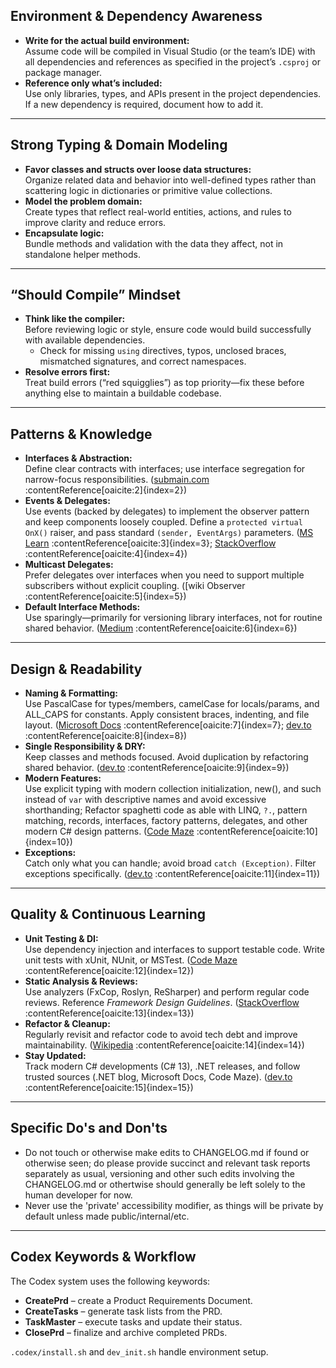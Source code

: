 ## Environment & Dependency Awareness

* **Write for the actual build environment:**  
  Assume code will be compiled in Visual Studio (or the team’s IDE) with all dependencies and references as specified in the project’s `.csproj` or package manager.
* **Reference only what’s included:**  
  Use only libraries, types, and APIs present in the project dependencies. If a new dependency is required, document how to add it.

---

## Strong Typing & Domain Modeling

* **Favor classes and structs over loose data structures:**  
  Organize related data and behavior into well-defined types rather than scattering logic in dictionaries or primitive value collections.
* **Model the problem domain:**  
  Create types that reflect real-world entities, actions, and rules to improve clarity and reduce errors.
* **Encapsulate logic:**  
  Bundle methods and validation with the data they affect, not in standalone helper methods.

---

## “Should Compile” Mindset

* **Think like the compiler:**  
  Before reviewing logic or style, ensure code would build successfully with available dependencies.  
  - Check for missing `using` directives, typos, unclosed braces, mismatched signatures, and correct namespaces.
* **Resolve errors first:**  
  Treat build errors (“red squigglies”) as top priority—fix these before anything else to maintain a buildable codebase.

---

## Patterns & Knowledge

* **Interfaces & Abstraction:**  
  Define clear contracts with interfaces; use interface segregation for narrow-focus responsibilities. ([submain.com](https://blog.submain.com/c-interface-definition-examples/) :contentReference[oaicite:2]{index=2})
* **Events & Delegates:**  
  Use events (backed by delegates) to implement the observer pattern and keep components loosely coupled. Define a `protected virtual OnX()` raiser, and pass standard `(sender, EventArgs)` parameters. ([MS Learn](https://learn.microsoft.com) :contentReference[oaicite:3]{index=3}; [StackOverflow](https://stackoverflow.com) :contentReference[oaicite:4]{index=4})
* **Multicast Delegates:**  
  Prefer delegates over interfaces when you need to support multiple subscribers without explicit coupling. ([wiki Observer :contentReference[oaicite:5]{index=5})
* **Default Interface Methods:**  
  Use sparingly—primarily for versioning library interfaces, not for routine shared behavior. ([Medium](https://medium.com) :contentReference[oaicite:6]{index=6})

---

## Design & Readability

* **Naming & Formatting:**  
  Use PascalCase for types/members, camelCase for locals/params, and ALL_CAPS for constants. Apply consistent braces, indenting, and file layout. ([Microsoft Docs](https://learn.microsoft.com) :contentReference[oaicite:7]{index=7}; [dev.to](https://dev.to) :contentReference[oaicite:8]{index=8})
* **Single Responsibility & DRY:**  
  Keep classes and methods focused. Avoid duplication by refactoring shared behavior. ([dev.to](https://dev.to) :contentReference[oaicite:9]{index=9})
* **Modern Features:**  
  Use explicit typing with modern collection initialization, new(), and such instead of `var` with descriptive names and avoid excessive shorthanding; Refactor spaghetti code as able with LINQ, `?.`, pattern matching, records, interfaces, factory patterns, delegates, and other modern C# design patterns. ([Code Maze](https://code-maze.com) :contentReference[oaicite:10]{index=10})
* **Exceptions:**  
  Catch only what you can handle; avoid broad `catch (Exception)`. Filter exceptions specifically. ([dev.to](https://dev.to) :contentReference[oaicite:11]{index=11})

---

## Quality & Continuous Learning

* **Unit Testing & DI:**  
  Use dependency injection and interfaces to support testable code. Write unit tests with xUnit, NUnit, or MSTest. ([Code Maze](https://code-maze.com) :contentReference[oaicite:12]{index=12})
* **Static Analysis & Reviews:**  
  Use analyzers (FxCop, Roslyn, ReSharper) and perform regular code reviews. Reference *Framework Design Guidelines*. ([StackOverflow](https://stackoverflow.com) :contentReference[oaicite:13]{index=13})
* **Refactor & Cleanup:**  
  Regularly revisit and refactor code to avoid tech debt and improve maintainability. ([Wikipedia](https://en.wikipedia.org) :contentReference[oaicite:14]{index=14})
* **Stay Updated:**  
  Track modern C# developments (C# 13), .NET releases, and follow trusted sources (.NET blog, Microsoft Docs, Code Maze). ([dev.to](https://dev.to) :contentReference[oaicite:15]{index=15})

---

## Specific Do's and Don'ts
  
- Do not touch or otherwise make edits to CHANGELOG.md if found or otherwise seen; do please provide succinct and relevant task reports separately as usual, versioning and other such edits involving the CHANGELOG.md or othertwise should generally be left solely to the human developer for now.
- Never use the 'private' accessibility modifier, as things will be private by default unless made public/internal/etc.

---

## Codex Keywords & Workflow

The Codex system uses the following keywords:

* **CreatePrd** – create a Product Requirements Document.
* **CreateTasks** – generate task lists from the PRD.
* **TaskMaster** – execute tasks and update their status.
* **ClosePrd** – finalize and archive completed PRDs.

`.codex/install.sh` and `dev_init.sh` handle environment setup.
